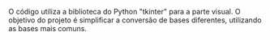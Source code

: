O código utiliza a biblioteca do Python "tkinter" para a parte visual.
O objetivo do projeto é simplificar a conversão de bases diferentes, utilizando as bases mais comuns.
